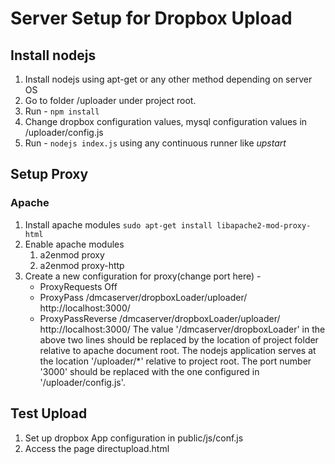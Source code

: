 Server Setup for Dropbox Upload
===============================

## Install nodejs 

1. Install nodejs using apt-get or any other method depending on server OS
2. Go to folder /uploader under project root.
3. Run - ```npm install```
4. Change dropbox configuration values, mysql configuration values in /uploader/config.js
5. Run - ```nodejs index.js``` using any continuous runner like *upstart*

## Setup Proxy

### Apache

1. Install apache modules ```sudo apt-get install libapache2-mod-proxy-html```
2. Enable apache modules 
    1. a2enmod proxy
    2. a2enmod proxy-http
3. Create a new configuration for proxy(change port here) -
    * ProxyRequests Off
    * ProxyPass /dmcaserver/dropboxLoader/uploader/ http://localhost:3000/
    * ProxyPassReverse /dmcaserver/dropboxLoader/uploader/ http://localhost:3000/
The value '/dmcaserver/dropboxLoader' in the above two lines should be replaced by the location of project folder relative to apache document root.
The nodejs application serves at the location '/uploader/*' relative to project root. The port number '3000' should be replaced with the one configured in '/uploader/config.js'.

## Test Upload

1. Set up dropbox App configuration in public/js/conf.js
2. Access the page directupload.html